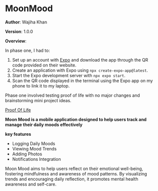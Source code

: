 # MoonMood

**Author**: Wajiha Khan

**Version**: 1.0.0

**Overview**:

In phase one, I had to:

1. Set up an account with [Expo](https://docs.expo.dev/get-started/start-developing/) and download the app through the QR code provided on their website.
2. Create an application with Expo using `npx create-expo-app@latest`.
3. Start the Expo development server with `npx expo start`.
4. Scan the QR code displayed in the terminal using the Expo app on my phone to link it to my laptop.

Phase one involved testing proof of life with no major changes and brainstorming mini project ideas.

[Proof Of Life](./assets/images/proof-of-life.PNG)

**Moon Mood is a mobile application designed to help users track and manage their daily moods effectively**

**key features**

- Logging Daily Moods
- Viewing Mood Trends
- Adding Photos
- Notifications Integration

 Moon Mood aims to help users reflect on their emotional well-being, fostering mindfulness and awareness of mood patterns. By visualizing trends and encouraging daily reflection, it promotes mental health awareness and self-care.
 